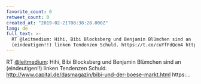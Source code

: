 ```yaml
---
favorite_count: 0
retweet_count: 0
created_at: "2019-02-21T08:38:28.000Z"
lang: de
full_text: >-
  RT @leitmedium: Hihi, Bibi Blocksberg und Benjamin Blümchen sind an
  (eindeutigen!!) linken Tendenzen Schuld. https://t.co/cuYfFdQcm4 https:…
---
```


RT [@leitmedium](https://twitter.com/leitmedium): Hihi, Bibi Blocksberg und
Benjamin Blümchen sind an (eindeutigen!!) linken Tendenzen Schuld.
<http://www.capital.de/dasmagazin/bibi-und-der-boese-markt.html> https:…
